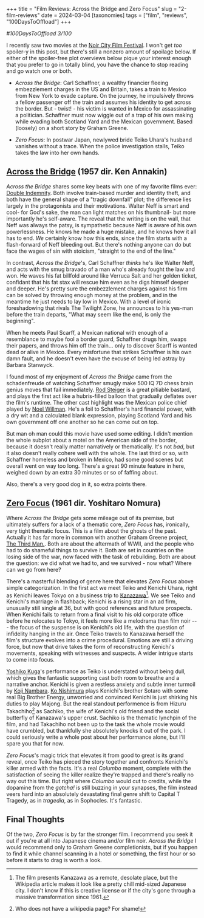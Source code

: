 +++
title = "Film Reviews: Across the Bridge and Zero Focus"
slug = "2-film-reviews"
date = 2024-03-04
[taxonomies]
tags = ["film", "reviews", "100DaysToOffload"]
+++


*#100DaysToOffload 3/100*

I recently saw two movies at the [Noir City Film Festival](https://www.noircity.com/). I won't get *too* spoiler-y in this post, but there's still a nonzero amount of spoilage below. If either of the spoiler-free plot overviews below pique your interest enough that you prefer to go in totally blind, you have the chance to stop reading and go watch one or both.  

- *Across the Bridge*:  Carl Schaffner,  a wealthy financier fleeing embezzlement charges in the US and Britain, takes a train to Mexico from New York to evade capture. On the journey, he impulsively throws a fellow passenger off the train and assumes his identity to get across the border. But - twist! - his victim is wanted in Mexico for assassinating a politician. Schaffner must now wiggle out of a trap of his own making while evading both Scotland Yard and the Mexican government. Based (loosely) on a short story by Graham Greene.

- *Zero Focus*: In postwar Japan, newlywed bride Teiko Uhara's husband vanishes without a trace. When the police investigation stalls, Teiko takes the law into her own hands.


## [Across the Bridge](https://en.wikipedia.org/wiki/Across_the_Bridge_(film)) (1957 dir. Ken Annakin)

*Across the Bridge* shares some key beats with one of my favorite films ever: [Double Indemnity](https://en.wikipedia.org/wiki/Double_Indemnity). Both involve train-based murder and identity theft, and both have the general shape of a "tragic downfall" plot; the difference lies largely in the protagonists and their motivations. Walter Neff is smart and cool- for God's sake, the man can light matches on his thumbnail- but more importantly he's self-aware. The reveal that the writing is on the wall, that Neff was always the patsy, is sympathetic because Neff is aware of his own powerlessness. He knows he made a huge mistake, and he knows how it all has to end. *We* certainly know how this ends, since the film starts with a flash-forward of Neff bleeding out. But there's nothing anyone can do but face the wages of sin with stoicism, "straight to the end of the line."

In contrast, *Across the Bridge*'s, Carl Schaffner *thinks* he's like Walter Neff, and acts with the smug bravado of a man who's already fought the law and won.  He waves his fat billfold around like Verruca Salt and her golden ticket, confidant that his fat stax will rescue him even as he digs himself deeper and deeper. He's pretty sure the embezzlement charges against his firm can be solved by throwing enough money at the problem, and in the meantime he just needs to lay low in Mexico. With a level of ironic foreshadowing that rivals The Twilight Zone, he announces to his yes-man before the train departs, "What may seem like the end, is only the beginning". 

When he meets Paul Scarff, a Mexican national with enough of a resemblance to maybe fool a border guard, Schaffner drugs him, swaps their papers, and throws him off the train... only to discover Scarff is wanted dead or alive in Mexico. Every misfortune that strikes Schaffner is his own damn fault, and he doesn't even have the excuse of being led astray by Barbara Stanwyck. 

I found most of my enjoyment of *Across the Bridge* came from the schadenfreude of watching Schaffner smugly make 500 IQ 7D chess brain genius moves that fail immediately. [Rod Steiger](https://en.wikipedia.org/wiki/Rod_Steiger)  is a great pitiable bastard, and  plays the first act like a hubris-filled balloon that gradually deflates over the film's runtime.  The other cast highlight was the Mexican police chief played by [Noel Willman](https://en.wikipedia.org/wiki/Noel_Willman). He's a foil to Schaffner's hard financial power, with a dry wit and a calculated blank expression, playing Scotland Yard and his own government off one another so he can come out on top.

But man oh man could this movie have used some editing. I didn't mention the whole subplot about a motel on the American side of the border, because it doesn't really matter narratively or thematically. It's not *bad*, but it also doesn't really cohere well with the whole. The last third or so, with Schaffner homeless and broken in Mexico, had some good scenes but overall went on way too long. There's a great 90 minute feature in here, weighed down by an extra 30 minutes or so of faffing about.  

Also, there's a very good dog in it, so extra points there. 

##  [Zero Focus](https://en.wikipedia.org/wiki/Zero_Focus) (1961 dir. Yoshitaro Nomura)

Where *Across the Bridge* gets some mileage out of its premise, but ultimately suffers for a lack of a thematic core, *Zero Focus* has, ironically, very tight thematic focus. This is a film about the ghosts of the past. Actually it has far more in common with another Graham Greene project, [The Third Man.](https://en.wikipedia.org/wiki/The_Third_Man). Both are about the aftermath of WWII, and the people who had to do shameful things to survive it. Both are set in countries on the losing side of the war, now faced with the task of rebuilding. Both are about the question: we did what we had to, and we survived  - now what? Where can we go from here?   

There's a masterful blending of genre here that elevates *Zero Focus* above simple categorization. In the first act we meet Teiko and Kenichi Uhara, right as Kenichi leaves Tokyo on a business trip to [Kanazawa](https://en.wikipedia.org/wiki/Kanazawa)[^1].  We see Teiko and Kenichi's marriage in flashback; Kenichi is a rising star in an ad firm, unusually still single at 36, but with good references and future prospects. When Kenichi fails to return from a final visit to his old corporate office before he relocates to Tokyo, it feels more like a melodrama than film noir ---  the focus of the suspense is on Kenichi's old life, with the question of infidelity hanging in the air. Once Teiko travels to Kanazawa herself the film's structure evolves into a crime procedural. Emotions are still a driving force, but now that drive takes the form of reconstructing Kenichi's movements, speaking with witnesses and suspects. A wider intrigue starts to come into focus. 

[Yoshiko Kuga](https://en.wikipedia.org/wiki/Yoshiko_Kuga)'s performance as Teiko is understated without being dull, which gives the fantastic supporting cast both room to breathe and a narrative anchor. Kenichi is given a restless anxiety and subtle inner turmoil by [Koji Nambara](https://en.wikipedia.org/wiki/Koji_Nambara). [Ko Nishimura](https://en.wikipedia.org/wiki/K%C5%8D_Nishimura) plays Kenichi's brother Sotaro with some real Big Brother Energy, unworried and convinced Kenichi is just shirking his duties to play Majong. But the real standout performence is from Hizuru Takachiho[^2] as Sachiko, the wife of Kenichi's old friend and the social butterfly of Kanazawa's upper crust. Sachiko is the thematic lynchpin of the film, and had Takachiho not been up to the task the whole movie would have crumbled, but thankfully she absolutely knocks it out of the park. I could seriously write a whole post about her performance alone, but I'll spare you that for now.

*Zero Focus*'s magic trick that elevates it from good to great is its grand reveal, once Teiko has pieced the story together and confronts Kenichi's killer armed with the facts. It's a real *Columbo* moment, complete with the satisfaction of seeing the killer realize they're trapped and there's really no way out this time. But right where *Columbo* would cut to credits, while the dopamine from the *gotcha!* is still buzzing in your synapses, the film instead veers hard into an absolutely devastating final genre shift to Capital T Tragedy, as in *tragedia*, as in Sophocles. It's fantastic. 

## Final Thoughts
Of the two, *Zero Focus* is by far the stronger film. I recommend you seek it out if you're at all into Japanese cinema and/or film noir. *Across the Bridge* I would recommend only to Graham Greene completionists, but if you happen to find it while channel scanning in a hotel or something, the first hour or so before it starts to drag is worth a look.


[^1]:  The film presents Kanazawa as a remote, desolate place, but the Wikipedia article makes it look like a pretty chill mid-sized Japanese city. I don't know if this is creative license or if the city's gone through a massive transformation since 1961.

[^2]: Who does not have a wikipedia page? For shame!
